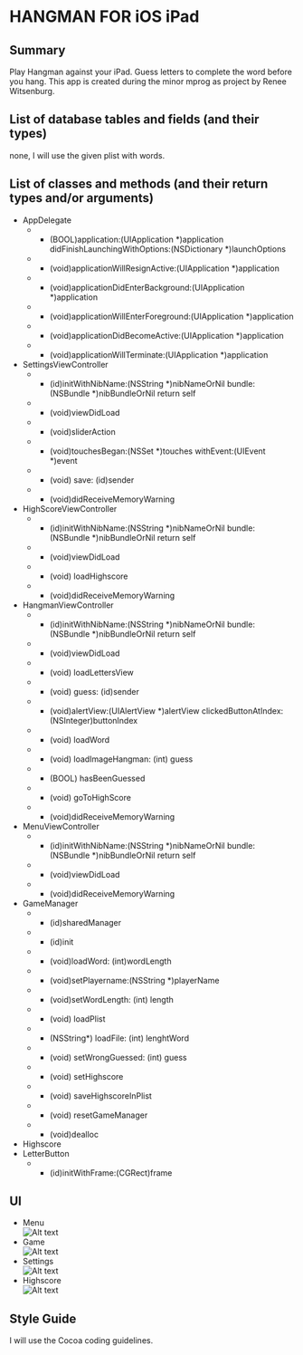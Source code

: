 HANGMAN FOR iOS iPad
=============
Summary
-------------
Play Hangman against your iPad. Guess letters to complete the word before you hang. 
This app is created during the minor mprog as project by Renee Witsenburg.

List of database tables and fields (and their types)
-------------
none, I will use the given plist with words.

List of classes and methods (and their return types and/or arguments)
-------------
* AppDelegate
  * - (BOOL)application:(UIApplication *)application didFinishLaunchingWithOptions:(NSDictionary *)launchOptions
  * - (void)applicationWillResignActive:(UIApplication *)application
  * - (void)applicationDidEnterBackground:(UIApplication *)application
  * - (void)applicationWillEnterForeground:(UIApplication *)application
  * - (void)applicationDidBecomeActive:(UIApplication *)application
  * - (void)applicationWillTerminate:(UIApplication *)application
* SettingsViewController
  * - (id)initWithNibName:(NSString *)nibNameOrNil bundle:(NSBundle *)nibBundleOrNil return self
  * - (void)viewDidLoad
  * - (void)sliderAction
  * - (void)touchesBegan:(NSSet *)touches withEvent:(UIEvent *)event
  * - (void) save: (id)sender
  * - (void)didReceiveMemoryWarning
* HighScoreViewController
  * - (id)initWithNibName:(NSString *)nibNameOrNil bundle:(NSBundle *)nibBundleOrNil return self
  * - (void)viewDidLoad
  * - (void) loadHighscore
  * - (void)didReceiveMemoryWarning
* HangmanViewController
  * - (id)initWithNibName:(NSString *)nibNameOrNil bundle:(NSBundle *)nibBundleOrNil return self
  * - (void)viewDidLoad
  * - (void) loadLettersView
  * - (void) guess: (id)sender
  * - (void)alertView:(UIAlertView *)alertView clickedButtonAtIndex:(NSInteger)buttonIndex
  * - (void) loadWord
  * - (void) loadImageHangman: (int) guess
  * - (BOOL) hasBeenGuessed
  * - (void) goToHighScore
  * - (void)didReceiveMemoryWarning
* MenuViewController
  * - (id)initWithNibName:(NSString *)nibNameOrNil bundle:(NSBundle *)nibBundleOrNil return self
  * - (void)viewDidLoad
  * - (void)didReceiveMemoryWarning
* GameManager
  * + (id)sharedManager
  * - (id)init
  * - (void)loadWord: (int)wordLength
  * - (void)setPlayername:(NSString *)playerName
  * - (void)setWordLength: (int) length
  * - (void) loadPlist
  * - (NSString*) loadFile: (int) lenghtWord
  * - (void) setWrongGuessed: (int) guess
  * - (void) setHighscore
  * - (void) saveHighscoreInPlist
  * - (void) resetGameManager
  * - (void)dealloc
* Highscore
* LetterButton
  * - (id)initWithFrame:(CGRect)frame


UI
-------------
* Menu<br/>
![Alt text](/doc/mockup_galgje_menu.png "Hangman menu")
* Game<br/>
![Alt text](/doc/mockup_galgje.png "Hangman the game")
* Settings<br/>
![Alt text](/doc/mockup_settings.png "Hangman settings")
* Highscore<br/>
![Alt text](/doc/mockup_galgje_highscore.png "Hangman highscore")

Style Guide
-------------
I will use the Cocoa coding guidelines.
